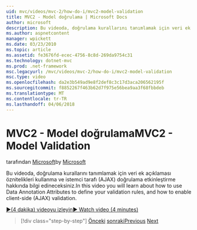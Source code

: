 ```yaml
---
uid: mvc/videos/mvc-2/how-do-i/mvc2-model-validation
title: MVC2 - Model doğrulama | Microsoft Docs
author: microsoft
description: Bu videoda, doğrulama kurallarını tanımlamak için veri ek açıklaması öznitelikleri kullanma ve istemci tarafı (AJAX) doğrulama etkinleştirme hakkında bilgi edineceksiniz.
ms.author: aspnetcontent
manager: wpickett
ms.date: 03/23/2010
ms.topic: article
ms.assetid: fe3676fd-ecec-4756-8c8d-269da9754c31
ms.technology: dotnet-mvc
ms.prod: .net-framework
msc.legacyurl: /mvc/videos/mvc-2/how-do-i/mvc2-model-validation
msc.type: video
ms.openlocfilehash: da2e3b549ad9e8f2def8c3c17d3aca206562195f
ms.sourcegitcommit: f8852267f463b62d7f975e56bea9aa3f68fbbdeb
ms.translationtype: MT
ms.contentlocale: tr-TR
ms.lasthandoff: 04/06/2018
---
```

<a name="mvc2---model-validation"></a><span data-ttu-id="5ca1b-103">MVC2 - Model doğrulama</span><span class="sxs-lookup"><span data-stu-id="5ca1b-103">MVC2 - Model Validation</span></span>
====================
<span data-ttu-id="5ca1b-104">tarafından [Microsoft](https://github.com/microsoft)</span><span class="sxs-lookup"><span data-stu-id="5ca1b-104">by [Microsoft](https://github.com/microsoft)</span></span>

<span data-ttu-id="5ca1b-105">Bu videoda, doğrulama kurallarını tanımlamak için veri ek açıklaması öznitelikleri kullanma ve istemci tarafı (AJAX) doğrulama etkinleştirme hakkında bilgi edineceksiniz.</span><span class="sxs-lookup"><span data-stu-id="5ca1b-105">In this video you will learn about how to use Data Annotation Attributes to define your validation rules, and how to enable client-side (AJAX) validation.</span></span>

[<span data-ttu-id="5ca1b-106">&#9654;(4 dakika) videoyu izleyin</span><span class="sxs-lookup"><span data-stu-id="5ca1b-106">&#9654; Watch video (4 minutes)</span></span>](https://channel9.msdn.com/Blogs/ASP-NET-Site-Videos/mvc2-model-validation)

> [!div class="step-by-step"]
> <span data-ttu-id="5ca1b-107">[Önceki](mvc2-stronglytyped-helpers.md)
> [sonraki](mvc2-template-customization.md)</span><span class="sxs-lookup"><span data-stu-id="5ca1b-107">[Previous](mvc2-stronglytyped-helpers.md)
[Next](mvc2-template-customization.md)</span></span>
